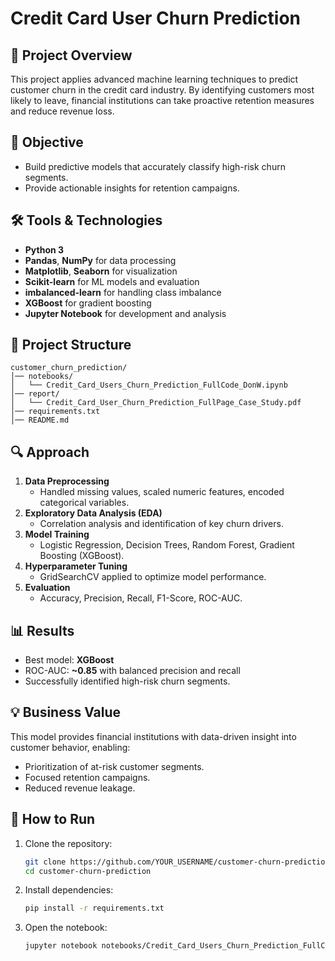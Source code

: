# Credit Card User Churn Prediction

## 📌 Project Overview
This project applies advanced machine learning techniques to predict customer churn in the credit card industry. By identifying customers most likely to leave, financial institutions can take proactive retention measures and reduce revenue loss.

## 🎯 Objective
- Build predictive models that accurately classify high-risk churn segments.  
- Provide actionable insights for retention campaigns.  

## 🛠️ Tools & Technologies
- **Python 3**
- **Pandas**, **NumPy** for data processing
- **Matplotlib**, **Seaborn** for visualization
- **Scikit-learn** for ML models and evaluation
- **imbalanced-learn** for handling class imbalance
- **XGBoost** for gradient boosting
- **Jupyter Notebook** for development and analysis

## 📂 Project Structure
``` 
customer_churn_prediction/
│── notebooks/
│   └── Credit_Card_Users_Churn_Prediction_FullCode_DonW.ipynb
│── report/
│   └── Credit_Card_User_Churn_Prediction_FullPage_Case_Study.pdf
│── requirements.txt
│── README.md
```

## 🔍 Approach
1. **Data Preprocessing**  
   - Handled missing values, scaled numeric features, encoded categorical variables.  
2. **Exploratory Data Analysis (EDA)**  
   - Correlation analysis and identification of key churn drivers.  
3. **Model Training**  
   - Logistic Regression, Decision Trees, Random Forest, Gradient Boosting (XGBoost).  
4. **Hyperparameter Tuning**  
   - GridSearchCV applied to optimize model performance.  
5. **Evaluation**  
   - Accuracy, Precision, Recall, F1-Score, ROC-AUC.  

## 📊 Results
- Best model: **XGBoost**  
- ROC-AUC: **~0.85** with balanced precision and recall  
- Successfully identified high-risk churn segments.  

## 💡 Business Value
This model provides financial institutions with data-driven insight into customer behavior, enabling:  
- Prioritization of at-risk customer segments.  
- Focused retention campaigns.  
- Reduced revenue leakage.  

## 🚀 How to Run
1. Clone the repository:
   ```bash
   git clone https://github.com/YOUR_USERNAME/customer-churn-prediction.git
   cd customer-churn-prediction
   ```
2. Install dependencies:
   ```bash
   pip install -r requirements.txt
   ```
3. Open the notebook:
   ```bash
   jupyter notebook notebooks/Credit_Card_Users_Churn_Prediction_FullCode_DonW.ipynb
   ```

